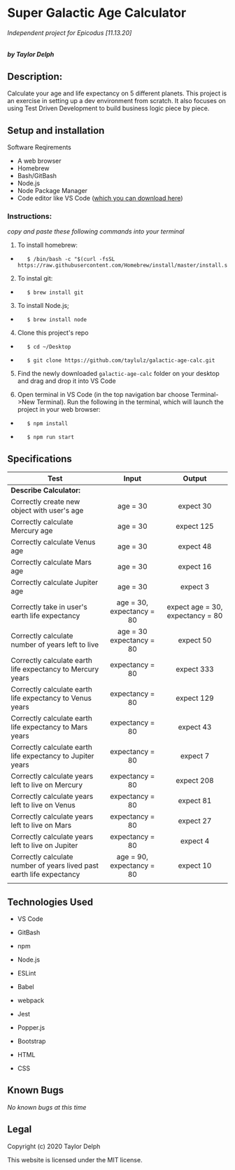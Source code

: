 # Super Galactic Age Calculator
###### Independent project for Epicodus [11.13.20]
##### by Taylor Delph

## **Description:**
Calculate your age and life expectancy on 5 different planets. This project is an exercise in setting up a dev environment from scratch. It also focuses on using Test Driven Development to build business logic piece by piece.

## Setup and installation

Software Reqirements
- A web browser
- Homebrew
- Bash/GitBash
- Node.js
- Node Package Manager
- Code editor like VS Code ([which you can download here](https://code.visualstudio.com/download))

### **Instructions:**

_copy and paste these following commands into your terminal_
1. To install homebrew:

-        $ /bin/bash -c "$(curl -fsSL https://raw.githubusercontent.com/Homebrew/install/master/install.sh)"

2. To instal git:

-        $ brew install git

3. To install Node.js;

-        $ brew install node

4. Clone this project's repo

-        $ cd ~/Desktop
-        $ git clone https://github.com/taylulz/galactic-age-calc.git

5. Find the newly downloaded `galactic-age-calc` folder on your desktop and drag and drop it into VS Code

6. Open terminal in VS Code (in the top navigation bar choose Terminal->New Terminal). Run the following in the terminal, which will launch the project in your web browser:

-        $ npm install
-        $ npm run start


## Specifications
| Test | Input | Output |
|--------|:------:|:-----:|
| **Describe Calculator:** |||
| Correctly create new object with user's age | age = 30 | expect 30 |
| Correctly calculate Mercury age | age = 30 | expect 125 |
| Correctly calculate Venus age | age = 30 | expect 48 |
| Correctly calculate Mars age | age = 30 | expect 16 |
| Correctly calculate Jupiter age | age = 30 | expect 3 |
| Correctly take in user's earth life expectancy | age = 30, expectancy = 80 | expect age = 30, expectancy = 80 |
| Correctly calculate number of years left to live | age = 30 expectancy = 80 | expect 50 |
| Correctly calculate earth life expectancy to Mercury years | expectancy = 80 | expect 333 |
| Correctly calculate earth life expectancy to Venus years | expectancy = 80 | expect 129 |
| Correctly calculate earth life expectancy to Mars years | expectancy = 80 | expect 43 |
| Correctly calculate earth life expectancy to Jupiter years | expectancy = 80 | expect 7 |
| Correctly calculate years left to live on Mercury | expectancy = 80 | expect 208 |
| Correctly calculate years left to live on Venus | expectancy = 80 | expect 81 |
| Correctly calculate years left to live on Mars | expectancy = 80 | expect 27 |
| Correctly calculate years left to live on Jupiter | expectancy = 80 | expect 4 |
| Correctly calculate number of years lived past earth life expectancy | age = 90, expectancy = 80 | expect 10|
||||

## Technologies Used

- VS Code

- GitBash

- npm

- Node.js

- ESLint

- Babel

- webpack

- Jest

- Popper.js

- Bootstrap

- HTML

- CSS

## Known Bugs
_No known bugs at this time_

## Legal

Copyright (c) 2020 Taylor Delph

This website is licensed under the MIT license.